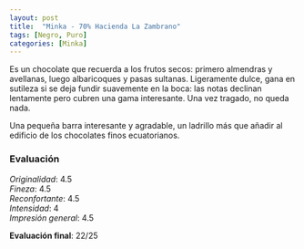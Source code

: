 ```yaml
---
layout: post
title:  "Minka - 70% Hacienda La Zambrano"
tags: [Negro, Puro] 
categories: [Minka]
---
```


Es un chocolate que recuerda a los frutos secos: primero almendras y avellanas, luego albaricoques y pasas sultanas. Ligeramente dulce, gana en sutileza si se deja fundir suavemente en la boca: las notas declinan lentamente pero cubren una gama interesante. Una vez tragado, no queda nada.

Una pequeña barra interesante y agradable, un ladrillo más que añadir al edificio de los chocolates finos ecuatorianos.


### Evaluación

_Originalidad_: 4.5  
_Fineza_: 4.5  
_Reconfortante_: 4.5  
_Intensidad_: 4  
_Impresión general_: 4.5

**Evaluación final**: 22/25